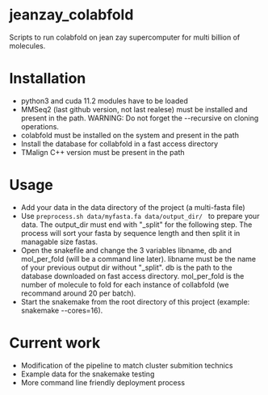 # jeanzay_colabfold

Scripts to run colabfold on jean zay supercomputer for multi billion of molecules.

# Installation

- python3 and cuda 11.2 modules have to be loaded
- MMSeq2 (last github version, not last realese) must be installed and present in the path. WARNING: Do not forget the --recursive on cloning operations.
- colabfold must be installed on the system and present in the path
- Install the database for collabfold in a fast access directory
- TMalign C++ version must be present in the path

# Usage

- Add your data in the data directory of the project (a multi-fasta file)
- Use ```preprocess.sh data/myfasta.fa data/output_dir/ ``` to prepare your data. The output_dir must end with "\_split" for the following step.
The process will sort your fasta by sequence length and then split it in managable size fastas.
- Open the snakefile and change the 3 variables libname, db and mol_per_fold (will be a command line later).
libname must be the name of your previous output dir without "\_split".
db is the path to the database downloaded on fast access directory.
mol_per_fold is the number of molecule to fold for each instance of collabfold (we recommand around 20 per batch).
- Start the snakemake from the root directory of this project (example: snakemake --cores=16).

# Current work

- Modification of the pipeline to match cluster submition technics
- Example data for the snakemake testing
- More command line friendly deployment process
